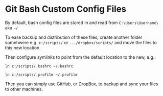 # Git Bash Custom Config Files

By default, bash config files are stored in and read from `C:\Users\Username\` aka `~/`

To ease backup and distribution of these files, create another folder somehwere e.g. `c:/scripts/` or `.../dropbox/scripts/` and move the files to this new location.

Then configure symlinks to point from the default location to the new, e.g.:

`ln c:/scripts/.bashrc ~/.bashrc`

`ln c:/scripts/.profile ~/.profile`

Then you can simply use GitHub, or DropBox, to backup and sync your files to other machines.
